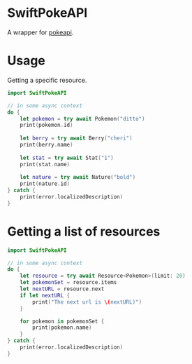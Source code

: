 # SwiftPokeAPI

A wrapper for [pokeapi](https://pokeapi.co).

# Usage
Getting a specific resource.
```swift
import SwiftPokeAPI

// in some async context
do {
    let pokemon = try await Pokemon("ditto")
    print(pokemon.id)
    
    let berry = try await Berry("cheri")
    print(berry.name)
    
    let stat = try await Stat("1")
    print(stat.name)
    
    let nature = try await Nature("bold")
    print(nature.id)
} catch {
    print(error.localizedDescription)
}
```

# Getting a list of resources
```swift
import SwiftPokeAPI

// in some async context
do {
    let resource = try await Resource<Pokemon>(limit: 20)
    let pokemonSet = resource.items
    let nextURL = resource.next
    if let nextURL {
        print("The next url is \(nextURL)")
    }

    for pokemon in pokemonSet {
        print(pokemon.name)
    }
} catch {
    print(error.localizedDescription)
}
```

